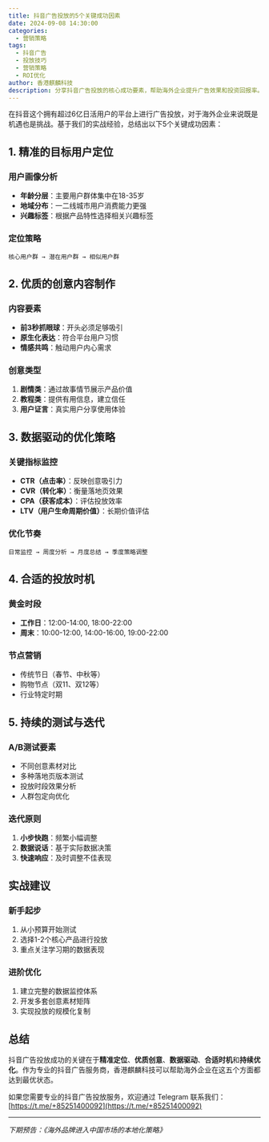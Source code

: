 ```yaml
---
title: 抖音广告投放的5个关键成功因素
date: 2024-09-08 14:30:00
categories:
  - 营销策略
tags:
  - 抖音广告
  - 投放技巧
  - 营销策略
  - ROI优化
author: 香港麒麟科技
description: 分享抖音广告投放的核心成功要素，帮助海外企业提升广告效果和投资回报率。
---
```


在抖音这个拥有超过6亿日活用户的平台上进行广告投放，对于海外企业来说既是机遇也是挑战。基于我们的实战经验，总结出以下5个关键成功因素：

## 1. 精准的目标用户定位

### 用户画像分析
- **年龄分层**：主要用户群体集中在18-35岁
- **地域分布**：一二线城市用户消费能力更强
- **兴趣标签**：根据产品特性选择相关兴趣标签

<!-- more -->

### 定位策略
```
核心用户群 → 潜在用户群 → 相似用户群
```

## 2. 优质的创意内容制作

### 内容要素
- **前3秒抓眼球**：开头必须足够吸引
- **原生化表达**：符合平台用户习惯
- **情感共鸣**：触动用户内心需求

### 创意类型
1. **剧情类**：通过故事情节展示产品价值
2. **教程类**：提供有用信息，建立信任
3. **用户证言**：真实用户分享使用体验

## 3. 数据驱动的优化策略

### 关键指标监控
- **CTR（点击率）**：反映创意吸引力
- **CVR（转化率）**：衡量落地页效果
- **CPA（获客成本）**：评估投放效率
- **LTV（用户生命周期价值）**：长期价值评估

### 优化节奏
```
日常监控 → 周度分析 → 月度总结 → 季度策略调整
```

## 4. 合适的投放时机

### 黄金时段
- **工作日**：12:00-14:00, 18:00-22:00
- **周末**：10:00-12:00, 14:00-16:00, 19:00-22:00

### 节点营销
- 传统节日（春节、中秋等）
- 购物节点（双11、双12等）
- 行业特定时期

## 5. 持续的测试与迭代

### A/B测试要素
- 不同创意素材对比
- 多种落地页版本测试
- 投放时段效果分析
- 人群包定向优化

### 迭代原则
1. **小步快跑**：频繁小幅调整
2. **数据说话**：基于实际数据决策
3. **快速响应**：及时调整不佳表现

## 实战建议

### 新手起步
1. 从小预算开始测试
2. 选择1-2个核心产品进行投放
3. 重点关注学习期的数据表现

### 进阶优化
1. 建立完整的数据监控体系
2. 开发多套创意素材矩阵
3. 实现投放的规模化复制

## 总结

抖音广告投放成功的关键在于**精准定位**、**优质创意**、**数据驱动**、**合适时机**和**持续优化**。作为专业的抖音广告服务商，香港麒麟科技可以帮助海外企业在这五个方面都达到最优状态。

如果您需要专业的抖音广告投放服务，欢迎通过 Telegram 联系我们：[https://t.me/+85251400092](https://t.me/+85251400092)

---

*下期预告：《海外品牌进入中国市场的本地化策略》*